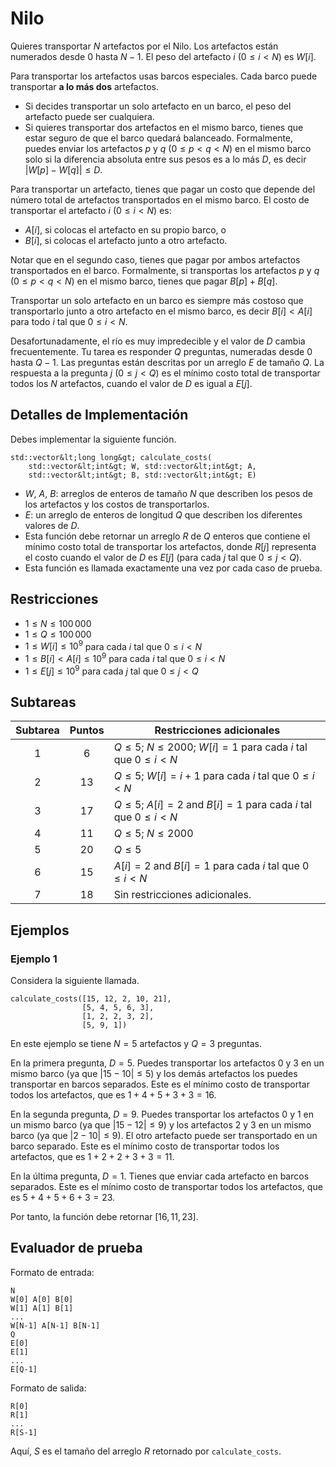 # Nilo

Quieres transportar $N$ artefactos por el Nilo. Los artefactos están numerados desde $0$ hasta $N-1$. El peso del artefacto $i$ ($0 \leq i < N$) es $W[i]$.

Para transportar los artefactos usas barcos especiales. Cada barco puede transportar **a lo más dos** artefactos.
* Si decides transportar un solo artefacto en un barco, el peso del artefacto puede ser cualquiera.
* Si quieres transportar dos artefactos en el mismo barco, tienes que estar seguro de que el barco quedará balanceado. Formalmente, puedes enviar los artefactos $p$ y $q$ ($0 \leq p < q < N$) en el mismo barco solo si la diferencia absoluta entre sus pesos es a lo más $D$, es decir $|W[p] - W[q]| \leq D$.

Para transportar un artefacto, tienes que pagar un costo que depende del número total de artefactos transportados en el mismo barco. El costo de transportar el artefacto $i$ ($0 \leq i < N$) es:

* $A[i]$, si colocas el artefacto en su propio barco, o
* $B[i]$, si colocas el artefacto junto a otro artefacto.

Notar que en el segundo caso, tienes que pagar por ambos artefactos transportados en el barco. Formalmente, si transportas los artefactos $p$ y $q$ ($0  \leq p < q < N$) en el mismo barco, tienes que pagar $B[p] + B[q]$.

Transportar un solo artefacto en un barco es siempre más costoso que transportarlo junto a otro artefacto en el mismo barco, es decir $B[i] < A[i]$ para todo $i$ tal que $0 \leq i < N$.

Desafortunadamente, el río es muy impredecible y el valor de $D$ cambia frecuentemente. Tu tarea es responder $Q$ preguntas, numeradas desde $0$ hasta $Q-1$. Las preguntas están descritas por un arreglo $E$ de tamaño $Q$. La respuesta a la pregunta $j$ ($0 \leq j < Q$) es el mínimo costo total de transportar todos los $N$ artefactos, cuando el valor de $D$ es igual a $E[j]$.

## Detalles de Implementación

Debes implementar la siguiente función.

```
std::vector&lt;long long&gt; calculate_costs(
    std::vector&lt;int&gt; W, std::vector&lt;int&gt; A, 
    std::vector&lt;int&gt; B, std::vector&lt;int&gt; E)
```

* $W$, $A$, $B$: arreglos de enteros de tamaño $N$ que describen los pesos de los artefactos y los costos de transportarlos.
* $E$: un arreglo de enteros de longitud $Q$ que describen los diferentes valores de $D$.
* Esta función debe retornar un arreglo $R$ de $Q$ enteros que contiene el mínimo costo total de transportar los artefactos, donde $R[j]$ representa el costo cuando el valor de $D$ es $E[j]$ (para cada $j$ tal que $0 \leq j < Q$).
* Esta función es llamada exactamente una vez por cada caso de prueba.

## Restricciones

* $1 \leq N \leq 100\,000$
* $1 \leq Q \leq 100\,000$
* $1 \leq W[i] \leq 10^{9}$
   para cada $i$ tal que $0 \leq i < N$
* $1 \leq B[i] < A[i] \leq 10^{9}$
   para cada $i$ tal que $0 \leq i < N$
* $1 \leq E[j] \leq 10^{9}$
   para cada $j$ tal que $0 \leq j < Q$

## Subtareas

| Subtarea | Puntos  | Restricciones adicionales |
| :-----: | :----: | ---------------------- |
| 1       | $6$    | $Q \leq 5$; $N \leq 2000$; $W[i] = 1$ para cada $i$ tal que $0 \leq i < N$
| 2       | $13$   | $Q \leq 5$; $W[i] = i+1$ para cada $i$ tal que $0 \leq i < N$
| 3       | $17$   | $Q \leq 5$; $A[i] = 2$ and $B[i] = 1$ para cada $i$ tal que $0 \leq i < N$
| 4       | $11$   | $Q \leq 5$; $N \leq 2000$
| 5       | $20$   | $Q \leq 5$
| 6       | $15$   | $A[i] = 2$ and $B[i] = 1$ para cada $i$ tal que $0 \leq i < N$
| 7       | $18$   | Sin restricciones adicionales.

## Ejemplos

### Ejemplo 1

Considera la siguiente llamada.

```
calculate_costs([15, 12, 2, 10, 21],
                [5, 4, 5, 6, 3],
                [1, 2, 2, 3, 2],
                [5, 9, 1])
```


En este ejemplo se tiene $N = 5$ artefactos y $Q = 3$ preguntas.

En la primera pregunta, $D = 5$.
Puedes transportar los artefactos $0$ y $3$ en un mismo barco (ya que $|15 - 10| \leq 5$) y los demás artefactos los puedes transportar en barcos separados. Este es el mínimo costo de transportar todos los artefactos, que es $1+4+5+3+3 = 16$.

En la segunda pregunta, $D = 9$.
Puedes transportar los artefactos $0$ y $1$ en un mismo barco (ya que $|15 - 12| \leq 9$) y los artefactos $2$ y $3$ en un mismo barco (ya que $|2 - 10| \leq 9$).
El otro artefacto puede ser transportado en un barco separado.
Este es el mínimo costo de transportar todos los artefactos, que es $1+2+2+3+3 = 11$.

En la última pregunta, $D = 1$. Tienes que enviar cada artefacto en barcos separados. Este es el mínimo costo de transportar todos los artefactos, que es $5+4+5+6+3 = 23$.

Por tanto, la función debe retornar $[16, 11, 23]$.

## Evaluador de prueba

Formato de entrada:

```
N
W[0] A[0] B[0]
W[1] A[1] B[1]
...
W[N-1] A[N-1] B[N-1]
Q
E[0]
E[1]
...
E[Q-1]
```

Formato de salida:

```
R[0]
R[1]
...
R[S-1]
```

Aquí, $S$ es el tamaño del arreglo $R$ retornado por `calculate_costs`.
